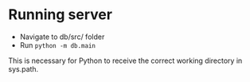 # Running server
- Navigate to db/src/ folder
- Run `python -m db.main`

This is necessary for Python to receive the correct working directory in sys.path.
